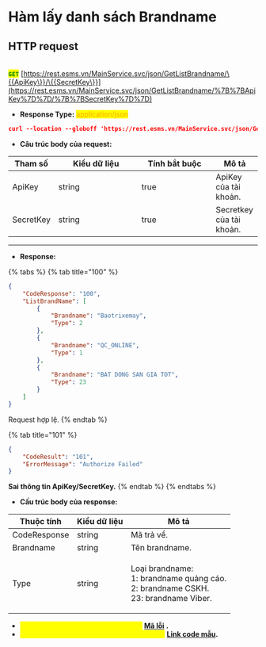 # Hàm lấy danh sách Brandname

## HTTP request

\
<mark style="color:green;">**`GET`**</mark> [https://rest.esms.vn/MainService.svc/json/GetListBrandname/\{{ApiKey\}}/\{{SecretKey\}}](https://rest.esms.vn/MainService.svc/json/GetListBrandname/%7B%7BApiKey%7D%7D/%7B%7BSecretKey%7D%7D)

* **Response Type:** <mark style="color:orange;">application/json</mark>

```json
curl --location --globoff 'https://rest.esms.vn/MainService.svc/json/GetListBrandname/{{ApiKey}}/{{SecretKey}}'
```

* **Câu trúc body của request:**

<table><thead><tr><th>Tham số</th><th width="152">Kiểu dữ liệu</th><th width="134" data-type="checkbox">Tính bắt buộc</th><th>Mô tả</th></tr></thead><tbody><tr><td>ApiKey</td><td>string</td><td>true</td><td>ApiKey của tài khoản.</td></tr><tr><td>SecretKey</td><td>string</td><td>true</td><td>Secretkey của tài khoản.</td></tr></tbody></table>

***

* **Response:**

{% tabs %}
{% tab title="100" %}
```json
{
    "CodeResponse": "100",
    "ListBrandName": [
        {
            "Brandname": "Baotrixemay",
            "Type": 2
        },
        {
            "Brandname": "QC_ONLINE",
            "Type": 1
        },
        {
            "Brandname": "BAT DONG SAN GIA TOT",
            "Type": 23
        }
    ]
}
```

Request hợp lệ.
{% endtab %}

{% tab title="101" %}
```json
{
    "CodeResult": "101",
    "ErrorMessage": "Authorize Failed"
}
```

**Sai thông tin ApiKey/SecretKey.**
{% endtab %}
{% endtabs %}

* **Cấu trúc body của response:**

| Thuộc tính    | Kiểu dữ liệu | Mô tả                                                                                           |
| ------------- | ------------ | ----------------------------------------------------------------------------------------------- |
|  CodeResponse | string       | Mã trả về.                                                                                      |
| Brandname     | string       | Tên brandname.                                                                                  |
| Type          | string       | <p>Loại brandname:<br>1: brandname quảng cáo.<br>2: brandname CSKH.<br>23: brandname Viber.</p> |

* _<mark style="color:yellow;">**Thông tin chi tiết mã lỗi xem ở bảng:**</mark>_ [**Mã lỗi**](../bang-ma-loi.md) **.**
* _<mark style="color:yellow;">**Lấy code mẫu các ngôn ngữ trên Postman:**</mark>_ [**Link code mẫu**](https://samplefordevelopers.esms.vn/#3133a801-03e9-4e81-8de1-ac27549fb966)**.**
